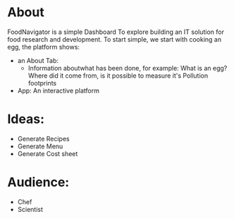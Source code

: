 # About
FoodNavigator is a simple Dashboard To explore building an IT solution for food research and development.
To start simple, we start with cooking an egg, the platform shows:
- an About Tab:
  - Information aboutwhat has been done, for example: What is an egg? Where did it come from, is it possible to measure it's Pollution footprints
- App: An interactive platform 

# Ideas:
- Generate Recipes
- Generate Menu
- Generate Cost sheet
# Audience:
- Chef
- Scientist

